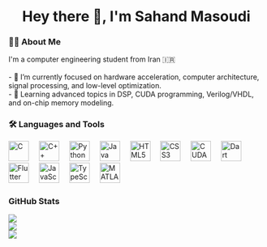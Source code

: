 <h1 align="center">Hey there 👋, I'm Sahand Masoudi</h1>
<h3 align="left">👨‍💻 About Me</h3>

<p align="left">
  I'm a computer engineering student from Iran 🇮🇷<br><br>
  - 🔭 I’m currently focused on hardware acceleration, computer architecture, signal processing, and low-level optimization.<br>
  - 🧠 Learning advanced topics in DSP, CUDA programming, Verilog/VHDL, and on-chip memory modeling.<br>
</p>
<h3 align="left">🛠 Languages and Tools</h3>

<div align="left">
  <img src="https://cdn.jsdelivr.net/gh/devicons/devicon/icons/c/c-original.svg" height="40" alt="C" />
  <img width="12" />
  <img src="https://cdn.jsdelivr.net/gh/devicons/devicon/icons/cplusplus/cplusplus-original.svg" height="40" alt="C++" />
  <img width="12" />
  <img src="https://cdn.jsdelivr.net/gh/devicons/devicon/icons/python/python-original.svg" height="40" alt="Python" />
  <img width="12" />
  <img src="https://cdn.jsdelivr.net/gh/devicons/devicon/icons/java/java-original.svg" height="40" alt="Java" />
  <img width="12" />
  <img src="https://cdn.jsdelivr.net/gh/devicons/devicon/icons/html5/html5-original.svg" height="40" alt="HTML5" />
  <img width="12" />
  <img src="https://cdn.jsdelivr.net/gh/devicons/devicon/icons/css3/css3-original.svg" height="40" alt="CSS3" />
  <img width="12" />
  <img src="https://raw.githubusercontent.com/mehrdad-dev/assets/main/logos/cuda.png" height="40" alt="CUDA" />
  <img width="12" />
  <img src="https://cdn.jsdelivr.net/gh/devicons/devicon/icons/dart/dart-original.svg" height="40" alt="Dart" />
  <img width="12" />
  <img src="https://cdn.jsdelivr.net/gh/devicons/devicon/icons/flutter/flutter-original.svg" height="40" alt="Flutter" />
  <img width="12" />
  <img src="https://cdn.jsdelivr.net/gh/devicons/devicon/icons/javascript/javascript-original.svg" height="40" alt="JavaScript" />
  <img width="12" />
  <img src="https://cdn.jsdelivr.net/gh/devicons/devicon/icons/typescript/typescript-original.svg" height="40" alt="TypeScript" />
  <img width="12" />
  <img src="https://cdn.jsdelivr.net/gh/devicons/devicon/icons/matlab/matlab-original.svg" height="40" alt="MATLAB" />
</div>
<h3 align="left">GitHub Stats</h3>

![](https://github-readme-stats.vercel.app/api?username=SahandMas&theme=dark&hide_border=false&include_all_commits=false&count_private=false)<br/>
![](https://github-readme-streak-stats.herokuapp.com/?user=SahandMas&theme=dark&hide_border=false)<br/>
![](https://github-readme-stats.vercel.app/api/top-langs/?username=SahandMas&theme=dark&hide_border=false&include_all_commits=false&count_private=false&layout=compact)

